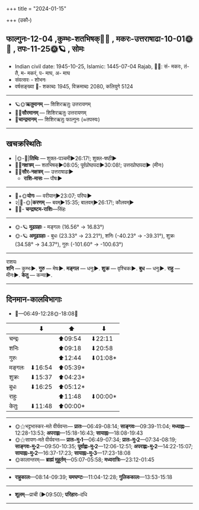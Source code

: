 +++
title = "2024-01-15"

+++
(उकौ॰)
## फाल्गुनः-12-04  ,कुम्भः-शतभिषक्🌛🌌  ,  मकरः-उत्तराषाढा-10-01🌞🌌  ,  तपः-11-25🌞🪐  , सोमः
- Indian civil date: 1945-10-25, Islamic: 1445-07-04 Rajab, 🌌🌞: सं- मकरः, तं- तै, म- मकरं, प- माघ, अ- माघ
- संवत्सरः - शोभनः
- वर्षसङ्ख्या 🌛- शकाब्दः 1945, विक्रमाब्दः 2080, कलियुगे 5124
___________________
- 🪐🌞**ऋतुमानम्** — शिशिरऋतुः उत्तरायणम्
- 🌌🌞**सौरमानम्** — शिशिरऋतुः उत्तरायणम्
- 🌛**चान्द्रमानम्** — शिशिरऋतुः फाल्गुनः (≈तपस्यः)
___________________


## खचक्रस्थितिः
- |🌞-🌛|**तिथिः** — शुक्ल-पञ्चमी►26:17!; शुक्ल-षष्ठी►  
- 🌌🌛**नक्षत्रम्** — शतभिषक्►08:05; पूर्वप्रोष्ठपदा►30:08!; उत्तरप्रोष्ठपदा► (मीनः)  
- 🌌🌞**सौर-नक्षत्रम्** — उत्तराषाढा►  
  - **राशि-मासः** — पौषः► 
___________________
- 🌛+🌞**योगः** — वरीयान्►23:07; परिघः►  
- २|🌛-🌞|**करणम्** — बवम्►15:35; बालवम्►26:17!; कौलवम्►  
- 🌌🌛- **चन्द्राष्टम-राशिः**—सिंहः  
___________________
- 🌞-🪐 **मूढग्रहाः** - मङ्गलः (16.56° → 16.83°)
- 🌞-🪐 **अमूढग्रहाः** - बुधः (23.33° → 23.21°), शनिः (-40.23° → -39.31°), शुक्रः (34.58° → 34.37°), गुरुः (-101.60° → -100.63°)
___________________
राशयः  
**शनि** — कुम्भः►. **गुरु** — मेषः►. **मङ्गल** — धनुः►. **शुक्र** — वृश्चिकः►. **बुध** — धनुः►. **राहु** — मीनः►. **केतु** — कन्या►. 
___________________


## दिनमान-कालविभागाः
- 🌅—06:49-12:28🌞-18:08🌇  

|      |⬇     |⬆     |⬇     |
|------|-----|-----|------|
|चन्द्रः|     |⬆09:54 |⬇22:11 |
|शनिः   |     |⬆09:18 |⬇20:58 |
|गुरुः  |     |⬆12:44 |⬇01:08*|
|मङ्गलः |⬇16:54 |⬆05:39*|     |
|शुक्रः |⬇15:37 |⬆04:23*|     |
|बुधः   |⬇16:25 |⬆05:12*|     |
|राहुः  |     |⬆11:48 |⬇00:00*|
|केतुः  |⬇11:48 |⬆00:00*|     |
___________________
- 🌞⚝भट्टभास्कर-मते वीर्यवन्तः— **प्रातः**—06:49-08:14; **साङ्गवः**—09:39-11:04; **मध्याह्नः**—12:28-13:53; **अपराह्णः**—15:18-16:43; **सायाह्नः**—18:08-19:43  
- 🌞⚝सायण-मते वीर्यवन्तः— **प्रातः-मु॰1**—06:49-07:34; **प्रातः-मु॰2**—07:34-08:19; **साङ्गवः-मु॰2**—09:50-10:35; **पूर्वाह्णः-मु॰2**—12:06-12:51; **अपराह्णः-मु॰2**—14:22-15:07; **सायाह्नः-मु॰2**—16:37-17:23; **सायाह्नः-मु॰3**—17:23-18:08  
- 🌞कालान्तरम्— **ब्राह्मं मुहूर्तम्**—05:07-05:58; **मध्यरात्रिः**—23:12-01:45  
___________________
- **राहुकालः**—08:14-09:39; **यमघण्टः**—11:04-12:28; **गुलिककालः**—13:53-15:18  
___________________
- **शूलम्**—प्राची (►09:50); **परिहारः**–दधि  
___________________
